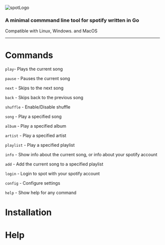 ![spotLogo](https://github.com/ejagombar/spot/assets/77460324/f9f4df62-309b-45f6-ac3d-98fe97800db0)

### A minimal commmand line tool for spotify written in Go
Compatible with Linux, Windows. and MacOS

---

# Commands
`play`- Plays the current song

`pause` - Pauses the current song

`next` - Skips to the next song

`back` - Skips back to the previous song

`shuffle` - Enable/Disable shuffle

`song` - Play a specified song

`album` - Play a specified album

`artist` - Play a specified artist

`playlist` - Play a specified playlist

`info` - Show info about the current song, or info about your spotify account

`add` - Add the current song to a specified playlist

`login` - Login to spot with your spotify account

`config` - Configure settings

`help` - Show help for any command


# Installation


# Help
